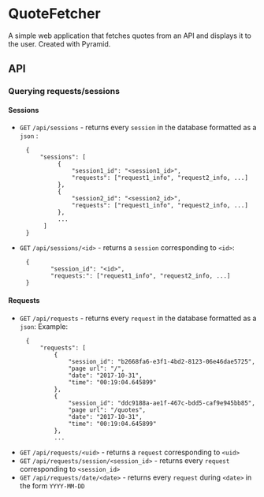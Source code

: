 # QuoteFetcher
A simple web application that fetches quotes from an API and displays it to the user. Created with Pyramid.
## API
### Querying requests/sessions
#### Sessions
* `GET` `/api/sessions` - returns every `session` in the database formatted as a `json` :
```
     {
         "sessions": [
              {
                  "session1_id": "<session1_id>",
                  "requests": ["request1_info", "request2_info, ...]
              },
              {
                  "session2_id": "<session2_id>",
                  "requests": ["request1_info", "request2_info, ...]
              },
              ...
          ]
     }
```
* `GET` `/api/sessions/<id>` - returns a `session` corresponding to `<id>`:
```
     {
            "session_id": "<id>",
            "requests:": ["request1_info", "request2_info, ...]
     }
```
#### Requests
* `GET` `/api/requests` - returns every `request` in the database formatted as a `json`:
Example:
```
     {
         "requests": [
             {
                 "session_id": "b2668fa6-e3f1-4bd2-8123-06e46dae5725",
                 "page url": "/",
                 "date": "2017-10-31",
                 "time": "00:19:04.645899"
             },
             {
                 "session_id": "ddc9188a-ae1f-467c-bdd5-caf9e945bb85",
                 "page url": "/quotes",
                 "date": "2017-10-31",
                 "time": "00:19:04.645899"
             },
             ...
```
* `GET` `/api/requests/<uid>` - returns a `request` corresponding to `<uid>`
* `GET` `/api/requests/session/<session_id>` - returns every `request` corresponding to `<session_id>`
* `GET` `/api/requests/date/<date>` - returns every `request` during `<date>` in the form `YYYY-MM-DD`


